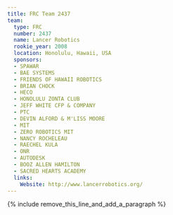 ```yaml
---
title: FRC Team 2437
team:
  type: FRC
  number: 2437
  name: Lancer Robotics
  rookie_year: 2008
  location: Honolulu, Hawaii, USA
  sponsors:
  - SPAWAR
  - BAE SYSTEMS
  - FRIENDS OF HAWAII ROBOTICS
  - BRIAN CHOCK
  - HECO
  - HONOLULU ZONTA CLUB
  - JEFF WHITE CFP & COMPANY
  - PTC
  - DEVIN ALFORD & M'LISS MOORE
  - MIT
  - ZERO ROBOTICS MIT
  - NANCY ROCHELEAU
  - RAECHEL KULA
  - ONR
  - AUTODESK
  - BOOZ ALLEN HAMILTON
  - SACRED HEARTS ACADEMY
  links:
    Website: http://www.lancerrobotics.org/
---
```


{% include remove_this_line_and_add_a_paragraph %}